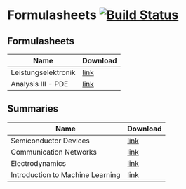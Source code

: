 # Formulasheets [![Build Status](https://travis-ci.org/noah95/formulasheets.svg?branch=master)](https://travis-ci.org/noah95/formulasheets)

## Formulasheets
| Name          | Download      |
| ------------- |---------------|
| Leistungselektronik | [link](https://github.com/noah95/formulasheets/raw/build/Leistungselektronik/leistungselektronik.pdf) |
| Analysis III - PDE | [link](https://github.com/noah95/formulasheets/raw/build/Analysis%20III%20-%20PDE/analysis3pde.pdf) |

## Summaries
| Name          | Download      |
| ------------- |---------------|
| Semiconductor Devices | [link](https://github.com/noah95/formulasheets/raw/build/Semiconductor%20Devices/semiconductordevices.pdf) |
| Communication Networks | [link](https://github.com/noah95/formulasheets/raw/build/Communication%20Networks/ComNet_summary.pdf) |
| Electrodynamics | [link](https://github.com/noah95/formulasheets/raw/build/Electrodynamics/electrodynamics.pdf) |
| Introduction to Machine Learning | [link](https://github.com/noah95/formulasheets/raw/build/Introduction%20to%20Machine%20Learning/IntroToML_summary.pdf) |


